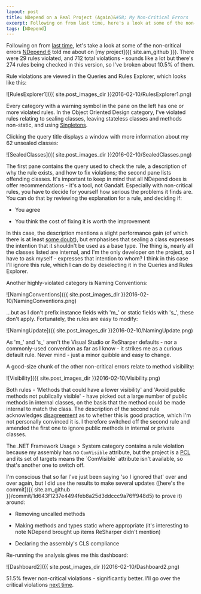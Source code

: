 ```yaml
---
layout: post
title: NDepend on a Real Project (Again)&#58; My Non-Critical Errors
excerpt: Following on from last time, here's a look at some of the non-critical errors NDepend 6 told me about on my project.
tags: [NDepend]
---
```


Following on from [last time](/ndepend-v6-new-features-on-real-project), let's take a look at some 
of the non-critical errors [NDepend 6](https://www.ndepend.com/ndepend-v6) told me about on 
[my project]({{ site.am_github }}). There were 29 rules violated, and 712 total violations - sounds 
like a lot but there's 274 rules being checked in this version, so I've broken about 10.5% of them.

Rule violations are viewed in the Queries and Rules Explorer, which looks like this:

![RulesExplorer1]({{ site.post_images_dir }}2016-02-10/RulesExplorer1.png)

Every category with a warning symbol in the pane on the left has one or more violated rules. In the
Object Oriented Design category, I've violated rules relating to sealing classes, leaving stateless
classes and methods non-static, and using [Singletons](https://en.wikipedia.org/wiki/Singleton_pattern).

Clicking the query title displays a window with more information about my 62 unsealed classes:

![SealedClasses]({{ site.post_images_dir }}2016-02-10/SealedClasses.png)

The first pane contains the query used to check the rule, a description of why the rule exists, and
how to fix violations; the second pane lists offending classes. It's important to keep in mind that
all NDepend does is offer recommendations - it's a tool, not Gandalf. Especially with non-critical 
rules, you have to decide for yourself how serious the problems it finds are. You can do that by 
reviewing the explanation for a rule, and deciding if:

- You agree

- You think the cost of fixing it is worth the improvement

In this case, the description mentions a slight performance gain (of which there is at least [some 
doubt](https://stackoverflow.com/questions/2134/do-sealed-classes-really-offer-performance-benefits)),
but emphasises that sealing a class expresses the intention that it shouldn't be used as a base 
type. The thing is, nearly all the classes listed are internal, and I'm the only developer on the 
project, so I have to ask myself - expresses that intention to whom? I think in this case I'll 
ignore this rule, which I can do by deselecting it in the Queries and Rules Explorer.

Another highly-violated category is Naming Conventions:

![NamingConventions]({{ site.post_images_dir }}2016-02-10/NamingConventions.png)

...but as I don't prefix instance fields with 'm_' or static fields with 's_', these don't apply. 
Fortunately, the rules are easy to modify:

![NamingUpdate]({{ site.post_images_dir }}2016-02-10/NamingUpdate.png)

As 'm_' and 's_' aren't the Visual Studio or ReSharper defaults - nor a commonly-used convention as
far as I know - it strikes me as a curious default rule. Never mind - just a minor quibble and easy
to change.

A good-size chunk of the other non-critical errors relate to method visibility:

![Visibility]({{ site.post_images_dir }}2016-02-10/Visibility.png)

Both rules - 'Methods that could have a lower visibility' and 'Avoid public methods not publically 
visible' - have picked out a large number of public methods in internal classes, on the basis that 
the method could be made internal to match the class. The description of the second rule 
acknowledges [disagreement](https://ericlippert.com/2014/09/15/internal-or-public) as to whether 
this is good practice, which I'm not personally convinced it is. I therefore switched off the 
second rule and amended the first one to ignore public methods in internal or private classes.

The .NET Framework Usage > System category contains a rule violation because my assembly has no
`ComVisible` attribute, but the project is a [PCL](https://msdn.microsoft.com/library/gg597391(v=vs.100).aspx)
and its set of targets means the `ComVisible` attribute isn't available, so that's another one to
switch off.

I'm conscious that so far I've just been saying 'so I ignored that' over and over again, but I did 
use the results to make several updates 
([here's the commit]({{ site.am_github }}/commit/1d643f1237e4494feb8a25d3ddccc9a76ff948d5) to prove 
it) around:

- Removing uncalled methods

- Making methods and types static where appropriate (it's interesting to note NDepend brought up 
  items ReSharper didn't mention)

- Declaring the assembly's CLS compliance

Re-running the analysis gives me this dashboard:

![Dashboard2]({{ site.post_images_dir }}2016-02-10/Dashboard2.png)

51.5% fewer non-critical violations - significantly better. I'll go over the critical violations 
[next time](/ndepend-critical-errors-real-project).